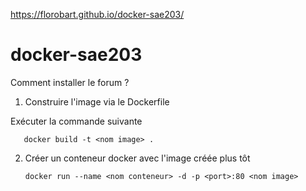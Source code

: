 https://florobart.github.io/docker-sae203/
# docker-sae203

Comment installer le forum ?

1. Construire l'image via le Dockerfile

Exécuter la commande suivante

       docker build -t <nom image> .

2. Créer un conteneur docker avec l'image créée plus tôt

       docker run --name <nom conteneur> -d -p <port>:80 <nom image>

